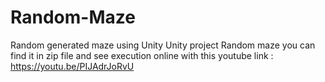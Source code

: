 # Random-Maze
Random generated maze using Unity 
Unity project Random maze 
you can find it in zip file and see execution online with this youtube link :
https://youtu.be/PIJAdrJoRvU
